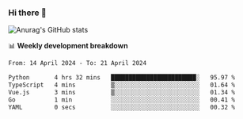 ### Hi there 👋
![Anurag's GitHub stats](https://github-readme-stats.vercel.app/api?username=jami1024&show_icons=true&theme=radical)

📊 **Weekly development breakdown**
<!--START_SECTION:waka-->

```txt
From: 14 April 2024 - To: 21 April 2024

Python       4 hrs 32 mins   ████████████████████████░   95.97 %
TypeScript   4 mins          ▒░░░░░░░░░░░░░░░░░░░░░░░░   01.64 %
Vue.js       3 mins          ▒░░░░░░░░░░░░░░░░░░░░░░░░   01.34 %
Go           1 min           ░░░░░░░░░░░░░░░░░░░░░░░░░   00.41 %
YAML         0 secs          ░░░░░░░░░░░░░░░░░░░░░░░░░   00.32 %
```

<!--END_SECTION:waka-->
<!--
**jami1024/jami1024** is a ✨ _special_ ✨ repository because its `README.md` (this file) appears on your GitHub profile.

Here are some ideas to get you started:

- 🔭 I’m currently working on ...
- 🌱 I’m currently learning ...
- 👯 I’m looking to collaborate on ...
- 🤔 I’m looking for help with ...
- 💬 Ask me about ...
- 📫 How to reach me: ...
- 😄 Pronouns: ...
- ⚡ Fun fact: ...
-->
